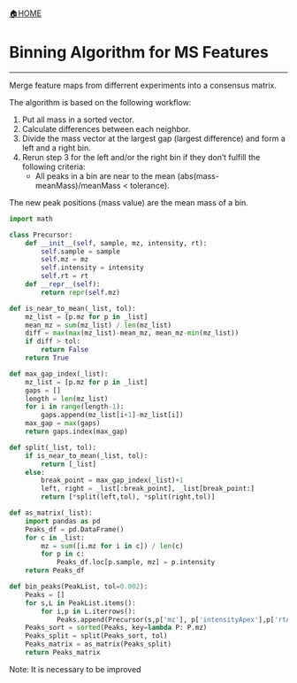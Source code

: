 [🏠HOME](README.md)

# Binning Algorithm for MS Features

---

Merge feature maps from differrent experiments into a consensus matrix.

The algorithm is based on the following workflow:

1. Put all mass in a sorted vector.
2. Calculate differences between each neighbor.
3. Divide the mass vector at the largest gap (largest difference) and form a left and a right bin.
4. Rerun step 3 for the left and/or the right bin if they don’t fulfill the following criteria:
    + All peaks in a bin are near to the mean (abs(mass-meanMass)/meanMass < tolerance).

The new peak positions (mass value) are the mean mass of a bin.


```python
import math

class Precursor:
    def __init__(self, sample, mz, intensity, rt):
        self.sample = sample
        self.mz = mz
        self.intensity = intensity
        self.rt = rt
    def __repr__(self):
        return repr(self.mz)

def is_near_to_mean(_list, tol):
    mz_list = [p.mz for p in _list]
    mean_mz = sum(mz_list) / len(mz_list)
    diff = max(max(mz_list)-mean_mz, mean_mz-min(mz_list))
    if diff > tol:
        return False
    return True

def max_gap_index(_list):
    mz_list = [p.mz for p in _list]
    gaps = []
    length = len(mz_list)
    for i in range(length-1):
        gaps.append(mz_list[i+1]-mz_list[i])
    max_gap = max(gaps)
    return gaps.index(max_gap)

def split(_list, tol):
    if is_near_to_mean(_list, tol):
        return [_list]
    else:
        break_point = max_gap_index(_list)+1
        left, right = _list[:break_point], _list[break_point:]
        return [*split(left,tol), *split(right,tol)]

def as_matrix(_list):
    import pandas as pd
    Peaks_df = pd.DataFrame()
    for c in _list:
        mz = sum([i.mz for i in c]) / len(c)
        for p in c:
            Peaks_df.loc[p.sample, mz] = p.intensity
    return Peaks_df

def bin_peaks(PeakList, tol=0.002):
    Peaks = []
    for s,L in PeakList.items():
        for i,p in L.iterrows():
            Peaks.append(Precursor(s,p['mz'], p['intensityApex'],p['rtApex']))
    Peaks_sort = sorted(Peaks, key=lambda P: P.mz)
    Peaks_split = split(Peaks_sort, tol)
    Peaks_matrix = as_matrix(Peaks_split)
    return Peaks_matrix
```

Note: 
It is necessary to be improved
